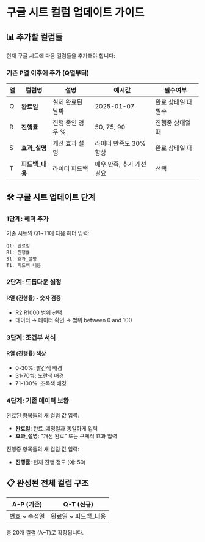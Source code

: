# 구글 시트 컬럼 업데이트 가이드

## 📊 **추가할 컬럼들**

현재 구글 시트에 다음 컬럼들을 추가해야 합니다:

### **기존 P열 이후에 추가** (Q열부터)

| 열 | 컬럼명 | 설명 | 예시값 | 필수여부 |
|---|-------|------|-------|---------|
| Q | **완료일** | 실제 완료된 날짜 | 2025-01-07 | 완료 상태일 때 필수 |
| R | **진행률** | 진행 중인 경우 % | 50, 75, 90 | 진행중 상태일 때 |
| S | **효과_설명** | 개선 효과 설명 | 라이더 만족도 30% 향상 | 완료 상태일 때 |
| T | **피드백_내용** | 라이더 피드백 | 매우 만족, 추가 개선 필요 | 선택 |

## 🛠️ **구글 시트 업데이트 단계**

### **1단계: 헤더 추가**
기존 시트의 Q1~T1에 다음 헤더 입력:

```
Q1: 완료일
R1: 진행률  
S1: 효과_설명
T1: 피드백_내용
```

### **2단계: 드롭다운 설정**

#### **R열 (진행률) - 숫자 검증**
- R2:R1000 범위 선택
- 데이터 → 데이터 확인 → 범위 between 0 and 100

### **3단계: 조건부 서식**

#### **R열 (진행률) 색상**
- 0-30%: 빨간색 배경
- 31-70%: 노란색 배경  
- 71-100%: 초록색 배경

### **4단계: 기존 데이터 보완**

완료된 항목들의 새 컬럼 값 입력:
- **완료일**: 완료_예정일과 동일하게 입력
- **효과_설명**: "개선 완료" 또는 구체적 효과 입력

진행중 항목들의 새 컬럼 값 입력:
- **진행률**: 현재 진행 정도 (예: 50)

## 📋 **완성된 전체 컬럼 구조**

| A-P (기존) | Q-T (신규) |
|------------|------------|
| 번호 ~ 수정일 | 완료일 ~ 피드백_내용 |

총 20개 컬럼 (A~T)로 확장됩니다.